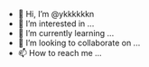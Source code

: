 - 👋 Hi, I’m @ykkkkkkn
- 👀 I’m interested in ...
- 🌱 I’m currently learning ...
- 💞️ I’m looking to collaborate on ...
- 📫 How to reach me ...

<!---
ykkkkkkn/ykkkkkkn is a ✨ special ✨ repository because its `README.md` (this file) appears on your GitHub profile.
You can click the Preview link to take a look at your changes.
--->
